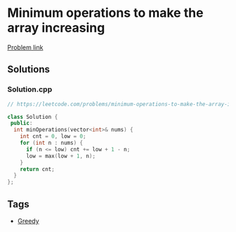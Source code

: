 # Minimum operations to make the array increasing

[Problem link](https://leetcode.com/problems/minimum-operations-to-make-the-array-increasing)

## Solutions


### Solution.cpp
```cpp
// https://leetcode.com/problems/minimum-operations-to-make-the-array-increasing

class Solution {
 public:
  int minOperations(vector<int>& nums) {
    int cnt = 0, low = 0;
    for (int n : nums) {
      if (n <= low) cnt += low + 1 - n;
      low = max(low + 1, n);
    }
    return cnt;
  }
};
```
## Tags

* [Greedy](/README.md#Greedy)
